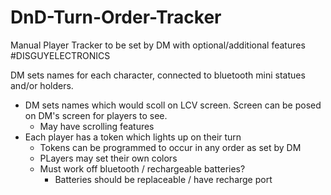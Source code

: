 # DnD-Turn-Order-Tracker
Manual Player Tracker to be set by DM with optional/additional features
#DISGUYELECTRONICS

DM sets names for each character, connected to bluetooth mini statues and/or holders.
  - DM sets names which would scoll on LCV screen. Screen can be posed on DM's screen for players to see.
    - May have scrolling features
  - Each player has a token which lights up on their turn
      - Tokens can be programmed to occur in any order as set by DM
      - PLayers may set their own colors
      - Must work off bluetooth / rechargeable batteries?
        - Batteries should be replaceable / have recharge port
     

